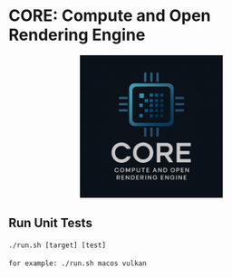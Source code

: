 # CORE: Compute and Open Rendering Engine

<p align="center">
  <img src="logo/core.png" alt="CORE Logo" style="width:50%;">
</p>

## Run Unit Tests
```
./run.sh [target] [test]

for example: ./run.sh macos vulkan
```